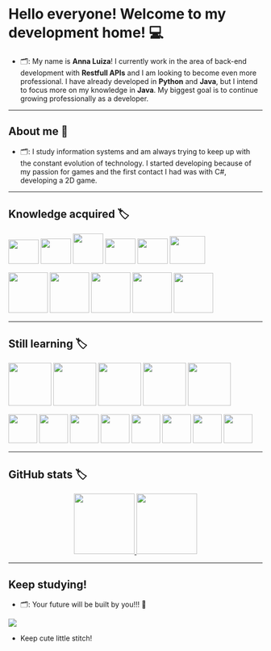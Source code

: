 # Hello everyone! Welcome to my development home! 💻
- 🗂️: My name is **Anna Luiza**! I currently work in the area of ​​back-end development with **Restfull APIs** and I am looking to become even more professional. I have already developed in **Python** and **Java**, but I intend to focus more on my knowledge in **Java**. My biggest goal is to continue growing professionally as a developer.

---

## About me 🔖
- 🗂️: I study information systems and am always trying to keep up with the constant evolution of technology. I started developing because of my passion for games and the first contact I had was with C#, developing a 2D game.

---

## Knowledge acquired 🏷️
<img src="https://cdn.jsdelivr.net/gh/devicons/devicon@latest/icons/github/github-original.svg" width="60" height="48" />  <img src="https://cdn.jsdelivr.net/gh/devicons/devicon@latest/icons/python/python-original-wordmark.svg" width="60" height="50"/> <img src="https://cdn.jsdelivr.net/gh/devicons/devicon@latest/icons/git/git-original-wordmark.svg" width="60" height="60"/> <img src="https://cdn.jsdelivr.net/gh/devicons/devicon@latest/icons/amazonwebservices/amazonwebservices-original-wordmark.svg" width="60" height="50"/> <img src="https://cdn.jsdelivr.net/gh/devicons/devicon@latest/icons/illustrator/illustrator-line.svg" width="60" height="50"/> <img src="https://cdn.jsdelivr.net/gh/devicons/devicon@latest/icons/confluence/confluence-original-wordmark.svg" width="70" height="55"/> 

<img src="https://cdn.jsdelivr.net/gh/devicons/devicon@latest/icons/apacheairflow/apacheairflow-original-wordmark.svg" width="78" height="80"/> <img src="https://cdn.jsdelivr.net/gh/devicons/devicon@latest/icons/postman/postman-original-wordmark.svg" width="78" height="80"/> <img src="https://cdn.jsdelivr.net/gh/devicons/devicon@latest/icons/blender/blender-original-wordmark.svg" width="78" height="80"/> <img src="https://cdn.jsdelivr.net/gh/devicons/devicon@latest/icons/unity/unity-plain-wordmark.svg" width="78" height="80"/> <img src="https://cdn.jsdelivr.net/gh/devicons/devicon@latest/icons/behance/behance-plain-wordmark.svg" width="78" height="79"/>

---

## Still learning 🏷️
<img height="85em" src="https://cdn.jsdelivr.net/gh/devicons/devicon@latest/icons/oracle/oracle-original.svg" /> <img height="85em" src="https://cdn.jsdelivr.net/gh/devicons/devicon@latest/icons/hadoop/hadoop-plain-wordmark.svg" /> <img height="85em" src="https://cdn.jsdelivr.net/gh/devicons/devicon@latest/icons/djangorest/djangorest-plain.svg" /> <img height="85em" src="https://cdn.jsdelivr.net/gh/devicons/devicon@latest/icons/swagger/swagger-original-wordmark.svg" /> <img height="85em" src="https://cdn.jsdelivr.net/gh/devicons/devicon@latest/icons/intellij/intellij-plain-wordmark.svg" /> 

<img height="57em" src="https://cdn.jsdelivr.net/gh/devicons/devicon@latest/icons/javascript/javascript-original.svg" /> <img height="57em" src="https://cdn.jsdelivr.net/gh/devicons/devicon@latest/icons/java/java-original.svg" /> <img height="57em" src="https://cdn.jsdelivr.net/gh/devicons/devicon@latest/icons/linux/linux-original.svg" /> <img height="57em" src="https://cdn.jsdelivr.net/gh/devicons/devicon@latest/icons/jupyter/jupyter-original-wordmark.svg" /> <img height="57em" src="https://cdn.jsdelivr.net/gh/devicons/devicon@latest/icons/csharp/csharp-original.svg" />  <img height="57em" src="https://cdn.jsdelivr.net/gh/devicons/devicon@latest/icons/pandas/pandas-original-wordmark.svg" /> <img height="57em" src="https://cdn.jsdelivr.net/gh/devicons/devicon@latest/icons/json/json-plain.svg" /> <img height="57em" src="https://cdn.jsdelivr.net/gh/devicons/devicon@latest/icons/php/php-plain.svg" />

---

## GitHub stats 🏷️
<div align="center">
  <a href="https://github.com/yourusername">
  <img height="120em" src="https://github-readme-stats.vercel.app/api?username=AnnaLuizaDev&show_icons=true&theme=light&include_all_commits=true&count_private=true"/>
    <img height="120em" src="https://github-readme-stats.vercel.app/api/top-langs/?username=AnnaLuizaDev&layout=compact&langs_count=7&theme=light"/>
  </a>
</div>

---

## Keep studying!
- 🗂️: Your future will be built by you!!! 🌸

![](https://64.media.tumblr.com/78a19d1f00b81df2beef2b6d63f18168/0c0b816a07090260-af/s540x810/a7e12ebcc0840e06bcd8a46d75c51e7e62032db8.gif)

- Keep cute little stitch!

